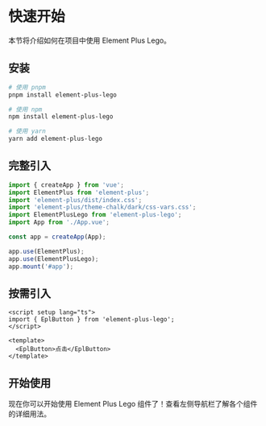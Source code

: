# 快速开始

本节将介绍如何在项目中使用 Element Plus Lego。

## 安装

```bash
# 使用 pnpm
pnpm install element-plus-lego

# 使用 npm
npm install element-plus-lego

# 使用 yarn
yarn add element-plus-lego
```

## 完整引入

```ts
import { createApp } from 'vue';
import ElementPlus from 'element-plus';
import 'element-plus/dist/index.css';
import 'element-plus/theme-chalk/dark/css-vars.css';
import ElementPlusLego from 'element-plus-lego';
import App from './App.vue';

const app = createApp(App);

app.use(ElementPlus);
app.use(ElementPlusLego);
app.mount('#app');
```

## 按需引入

```vue
<script setup lang="ts">
import { EplButton } from 'element-plus-lego';
</script>

<template>
  <EplButton>点击</EplButton>
</template>
```

## 开始使用

现在你可以开始使用 Element Plus Lego 组件了！查看左侧导航栏了解各个组件的详细用法。
